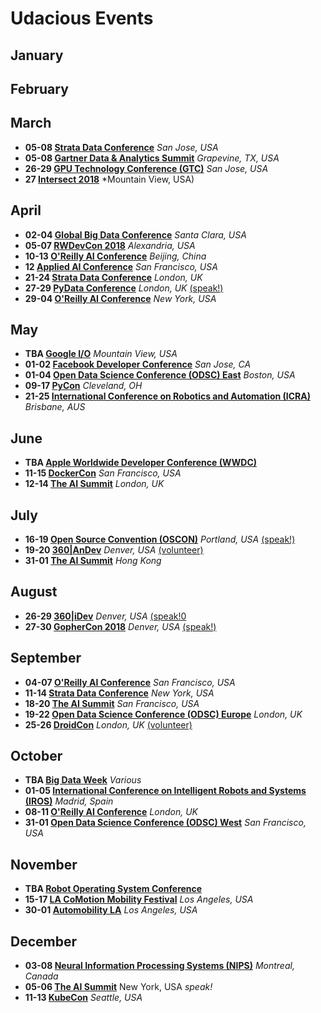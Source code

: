 # Udacious Events


## January 

## February

## March
* **05-08 [Strata Data Conference](https://conferences.oreilly.com/strata/strata-ca)** *San Jose, USA*
* **05-08 [Gartner Data & Analytics Summit](https://www.gartner.com/events-na/data-analytics/)** *Grapevine, TX, USA*
* **26-29 [GPU Technology Conference (GTC)](https://www.nvidia.com/en-us/gtc/)** *San Jose, USA*
* **27 [Intersect 2018](https://www.udacity.com/intersect)** *Mountain View, USA)

## April
* **02-04 [Global Big Data Conference](http://www.globalbigdataconference.com/santa-clara/global-data-science-conference/event-98.html)** *Santa Clara, USA*
* **05-07 [RWDevCon 2018](https://www.rwdevcon.com/)** *Alexandria, USA*
* **10-13 [O'Reilly AI Conference](https://ai.oreilly.com.cn/ai-cn)** *Beijing, China*
* **12 [Applied AI Conference](https://www.eventbrite.com/e/applied-artificial-intelligence-conference-2018-aai18-tickets-38511726611)** *San Francisco, USA*
* **21-24 [Strata Data Conference](https://conferences.oreilly.com/strata/strata-eu)** *London, UK*
* **27-29 [PyData Conference](https://pydata.org/london2018/)** *London, UK* [(speak!)](https://pydata.org/london2018/)
* **29-04 [O'Reilly AI Conference](https://conferences.oreilly.com/artificial-intelligence/ai-ny)** *New York, USA*

## May
* **TBA [Google I/O](https://events.google.com/io/)** *Mountain View, USA*
* **01-02 [Facebook Developer Conference](https://www.f8.com/)** *San Jose, CA*
* **01-04 [Open Data Science Conference (ODSC) East](https://odsc.com/boston#register)** *Boston, USA*
* **09-17 [PyCon](https://us.pycon.org/2018/)** *Cleveland, OH*
* **21-25 [International Conference on Robotics and Automation (ICRA)](http://icra2018.org/)** *Brisbane, AUS*

## June
* **TBA [Apple Worldwide Developer Conference (WWDC)](https://developer.apple.com/wwdc/)**
* **11-15 [DockerCon](https://2018.dockercon.com/)** *San Francisco, USA*
* **12-14 [The AI Summit](https://theaisummit.com/london/)** *London, UK*

## July
* **16-19 [Open Source Convention (OSCON)](https://conferences.oreilly.com/oscon/oscon-or)** *Portland, USA* [(speak!)](https://conferences.oreilly.com/oscon/oscon-or/public/cfp/615)
* **19-20 [360|AnDev](http://360andev.com/)** *Denver, USA* [(volunteer)](https://360andev.com/volunteering/)
* **31-01 [The AI Summit](https://theaisummit.com/hongkong/)** *Hong Kong*

## August 
* **26-29 [360|iDev](http://360idev.com/)** *Denver, USA* [(speak!0](http://360idev.com/)
* **27-30 [GopherCon 2018](https://www.gophercon.com/)** *Denver, USA* [(speak!)](https://www.papercall.io/gophercon2018)

## September 
* **04-07 [O'Reilly AI Conference](https://conferences.oreilly.com/artificial-intelligence/)** *San Francisco, USA*
* **11-14 [Strata Data Conference](https://conferences.oreilly.com/strata)** *New York, USA*
* **18-20 [The AI Summit](https://theaisummit.com/sanfrancisco/)** *San Francisco, USA*
* **19-22 [Open Data Science Conference (ODSC) Europe](https://odsc.com/london)** *London, UK*
* **25-26 [DroidCon](http://uk.droidcon.com/)** *London, UK* [(volunteer)](https://skillsmatter.com/conferences/8265-droidcon-london-2017#get_involved)

## October
* **TBA [Big Data Week](http://bigdataweek.com/)** *Various* 
* **01-05 [International Conference on Intelligent Robots and Systems (IROS)](https://www.iros2018.org/)** *Madrid, Spain*
* **08-11 [O'Reilly AI Conference](https://conferences.oreilly.com/artificial-intelligence/)** *London, UK*
* **31-01 [Open Data Science Conference (ODSC) West](https://odsc.com/california)** *San Francisco, USA*

## November
* **TBA [Robot Operating System Conference](https://roscon.ros.org/2017/)** 
* **15-17 [LA CoMotion Mobility Festival](https://www.lacomotion.com/)** *Los Angeles, USA*
* **30-01 [Automobility LA](https://automobilityla.com/)** *Los Angeles, USA*

## December
* **03-08 [Neural Information Processing Systems (NIPS)](https://nips.cc/Conferences/FutureMeetings)** *Montreal, Canada*
* **05-06 [The AI Summit](https://theaisummit.com/newyork/)** New York, USA *speak!*
* **11-13 [KubeCon](https://events.linuxfoundation.org/events/kubecon-cloudnativecon-north-america-2018/)** *Seattle, USA*
